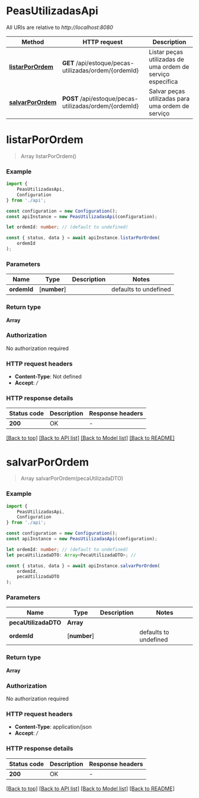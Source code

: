 # PeasUtilizadasApi

All URIs are relative to *http://localhost:8080*

|Method | HTTP request | Description|
|------------- | ------------- | -------------|
|[**listarPorOrdem**](#listarporordem) | **GET** /api/estoque/pecas-utilizadas/ordem/{ordemId} | Listar peças utilizadas de uma ordem de serviço específica|
|[**salvarPorOrdem**](#salvarporordem) | **POST** /api/estoque/pecas-utilizadas/ordem/{ordemId} | Salvar peças utilizadas para uma ordem de serviço|

# **listarPorOrdem**
> Array<PecaUtilizadaDTO> listarPorOrdem()


### Example

```typescript
import {
    PeasUtilizadasApi,
    Configuration
} from './api';

const configuration = new Configuration();
const apiInstance = new PeasUtilizadasApi(configuration);

let ordemId: number; // (default to undefined)

const { status, data } = await apiInstance.listarPorOrdem(
    ordemId
);
```

### Parameters

|Name | Type | Description  | Notes|
|------------- | ------------- | ------------- | -------------|
| **ordemId** | [**number**] |  | defaults to undefined|


### Return type

**Array<PecaUtilizadaDTO>**

### Authorization

No authorization required

### HTTP request headers

 - **Content-Type**: Not defined
 - **Accept**: */*


### HTTP response details
| Status code | Description | Response headers |
|-------------|-------------|------------------|
|**200** | OK |  -  |

[[Back to top]](#) [[Back to API list]](../README.md#documentation-for-api-endpoints) [[Back to Model list]](../README.md#documentation-for-models) [[Back to README]](../README.md)

# **salvarPorOrdem**
> Array<PecaUtilizadaDTO> salvarPorOrdem(pecaUtilizadaDTO)


### Example

```typescript
import {
    PeasUtilizadasApi,
    Configuration
} from './api';

const configuration = new Configuration();
const apiInstance = new PeasUtilizadasApi(configuration);

let ordemId: number; // (default to undefined)
let pecaUtilizadaDTO: Array<PecaUtilizadaDTO>; //

const { status, data } = await apiInstance.salvarPorOrdem(
    ordemId,
    pecaUtilizadaDTO
);
```

### Parameters

|Name | Type | Description  | Notes|
|------------- | ------------- | ------------- | -------------|
| **pecaUtilizadaDTO** | **Array<PecaUtilizadaDTO>**|  | |
| **ordemId** | [**number**] |  | defaults to undefined|


### Return type

**Array<PecaUtilizadaDTO>**

### Authorization

No authorization required

### HTTP request headers

 - **Content-Type**: application/json
 - **Accept**: */*


### HTTP response details
| Status code | Description | Response headers |
|-------------|-------------|------------------|
|**200** | OK |  -  |

[[Back to top]](#) [[Back to API list]](../README.md#documentation-for-api-endpoints) [[Back to Model list]](../README.md#documentation-for-models) [[Back to README]](../README.md)


